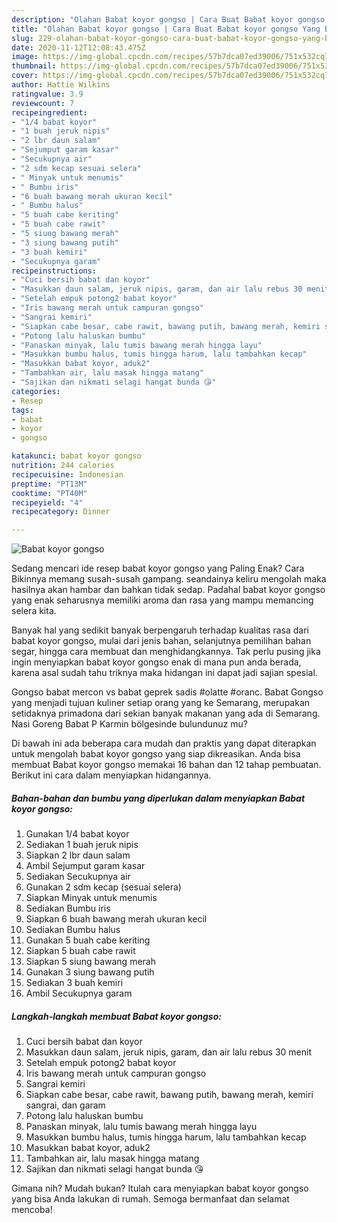 ```yaml
---
description: "Olahan Babat koyor gongso | Cara Buat Babat koyor gongso Yang Bikin Ngiler"
title: "Olahan Babat koyor gongso | Cara Buat Babat koyor gongso Yang Bikin Ngiler"
slug: 229-olahan-babat-koyor-gongso-cara-buat-babat-koyor-gongso-yang-bikin-ngiler
date: 2020-11-12T12:08:43.475Z
image: https://img-global.cpcdn.com/recipes/57b7dca07ed39006/751x532cq70/babat-koyor-gongso-foto-resep-utama.jpg
thumbnail: https://img-global.cpcdn.com/recipes/57b7dca07ed39006/751x532cq70/babat-koyor-gongso-foto-resep-utama.jpg
cover: https://img-global.cpcdn.com/recipes/57b7dca07ed39006/751x532cq70/babat-koyor-gongso-foto-resep-utama.jpg
author: Hattie Wilkins
ratingvalue: 3.9
reviewcount: 7
recipeingredient:
- "1/4 babat koyor"
- "1 buah jeruk nipis"
- "2 lbr daun salam"
- "Sejumput garam kasar"
- "Secukupnya air"
- "2 sdm kecap sesuai selera"
- " Minyak untuk menumis"
- " Bumbu iris"
- "6 buah bawang merah ukuran kecil"
- " Bumbu halus"
- "5 buah cabe keriting"
- "5 buah cabe rawit"
- "5 siung bawang merah"
- "3 siung bawang putih"
- "3 buah kemiri"
- "Secukupnya garam"
recipeinstructions:
- "Cuci bersih babat dan koyor"
- "Masukkan daun salam, jeruk nipis, garam, dan air lalu rebus 30 menit"
- "Setelah empuk potong2 babat koyor"
- "Iris bawang merah untuk campuran gongso"
- "Sangrai kemiri"
- "Siapkan cabe besar, cabe rawit, bawang putih, bawang merah, kemiri sangrai, dan garam"
- "Potong lalu haluskan bumbu"
- "Panaskan minyak, lalu tumis bawang merah hingga layu"
- "Masukkan bumbu halus, tumis hingga harum, lalu tambahkan kecap"
- "Masukkan babat koyor, aduk2"
- "Tambahkan air, lalu masak hingga matang"
- "Sajikan dan nikmati selagi hangat bunda 😘"
categories:
- Resep
tags:
- babat
- koyor
- gongso

katakunci: babat koyor gongso 
nutrition: 244 calories
recipecuisine: Indonesian
preptime: "PT13M"
cooktime: "PT40M"
recipeyield: "4"
recipecategory: Dinner

---
```



![Babat koyor gongso](https://img-global.cpcdn.com/recipes/57b7dca07ed39006/751x532cq70/babat-koyor-gongso-foto-resep-utama.jpg)

Sedang mencari ide resep babat koyor gongso yang Paling Enak? Cara Bikinnya memang susah-susah gampang. seandainya keliru mengolah maka hasilnya akan hambar dan bahkan tidak sedap. Padahal babat koyor gongso yang enak seharusnya memiliki aroma dan rasa yang mampu memancing selera kita.

Banyak hal yang sedikit banyak berpengaruh terhadap kualitas rasa dari babat koyor gongso, mulai dari jenis bahan, selanjutnya pemilihan bahan segar, hingga cara membuat dan menghidangkannya. Tak perlu pusing jika ingin menyiapkan babat koyor gongso enak di mana pun anda berada, karena asal sudah tahu triknya maka hidangan ini dapat jadi sajian spesial.

Gongso babat mercon vs babat geprek sadis #olatte #oranc. Babat Gongso yang menjadi tujuan kuliner setiap orang yang ke Semarang, merupakan setidaknya primadona dari sekian banyak makanan yang ada di Semarang. Nasi Goreng Babat P Karmin bölgesinde bulundunuz mu?


Di bawah ini ada beberapa cara mudah dan praktis yang dapat diterapkan untuk mengolah babat koyor gongso yang siap dikreasikan. Anda bisa membuat Babat koyor gongso memakai 16 bahan dan 12 tahap pembuatan. Berikut ini cara dalam menyiapkan hidangannya.

<!--inarticleads1-->

##### Bahan-bahan dan bumbu yang diperlukan dalam menyiapkan Babat koyor gongso:

1. Gunakan 1/4 babat koyor
1. Sediakan 1 buah jeruk nipis
1. Siapkan 2 lbr daun salam
1. Ambil Sejumput garam kasar
1. Sediakan Secukupnya air
1. Gunakan 2 sdm kecap (sesuai selera)
1. Siapkan  Minyak untuk menumis
1. Sediakan  Bumbu iris
1. Siapkan 6 buah bawang merah ukuran kecil
1. Sediakan  Bumbu halus
1. Gunakan 5 buah cabe keriting
1. Siapkan 5 buah cabe rawit
1. Siapkan 5 siung bawang merah
1. Gunakan 3 siung bawang putih
1. Sediakan 3 buah kemiri
1. Ambil Secukupnya garam




<!--inarticleads2-->

##### Langkah-langkah membuat Babat koyor gongso:

1. Cuci bersih babat dan koyor
1. Masukkan daun salam, jeruk nipis, garam, dan air lalu rebus 30 menit
1. Setelah empuk potong2 babat koyor
1. Iris bawang merah untuk campuran gongso
1. Sangrai kemiri
1. Siapkan cabe besar, cabe rawit, bawang putih, bawang merah, kemiri sangrai, dan garam
1. Potong lalu haluskan bumbu
1. Panaskan minyak, lalu tumis bawang merah hingga layu
1. Masukkan bumbu halus, tumis hingga harum, lalu tambahkan kecap
1. Masukkan babat koyor, aduk2
1. Tambahkan air, lalu masak hingga matang
1. Sajikan dan nikmati selagi hangat bunda 😘




Gimana nih? Mudah bukan? Itulah cara menyiapkan babat koyor gongso yang bisa Anda lakukan di rumah. Semoga bermanfaat dan selamat mencoba!
